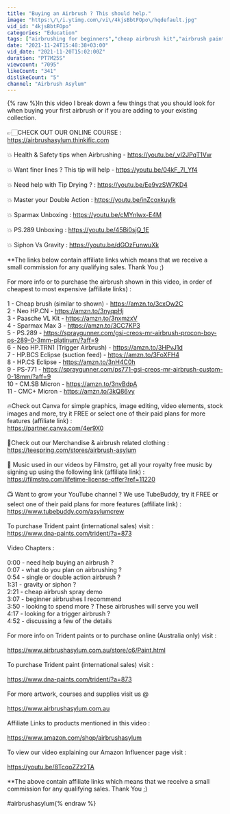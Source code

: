 ```yaml
---
title: "Buying an Airbrush ? This should help."
image: "https:\/\/i.ytimg.com\/vi\/4kjsBbtFOpo\/hqdefault.jpg"
vid_id: "4kjsBbtFOpo"
categories: "Education"
tags: ["airbrushing for beginners","cheap airbrush kit","airbrush painting"]
date: "2021-11-24T15:48:38+03:00"
vid_date: "2021-11-20T15:02:00Z"
duration: "PT7M25S"
viewcount: "7095"
likeCount: "341"
dislikeCount: "5"
channel: "Airbrush Asylum"
---
```

{% raw %}In this video I break down a few things that you should look for when buying your first airbrush or if you are adding to your existing collection.<br /><br />👉🏻CHECK OUT OUR ONLINE COURSE :<br /><a rel="nofollow" target="blank" href="https://airbrushasylum.thinkific.com">https://airbrushasylum.thinkific.com</a><br /><br />💥 Health &amp; Safety tips when Airbrushing - <a rel="nofollow" target="blank" href="https://youtu.be/_vI2JPqT1Vw">https://youtu.be/_vI2JPqT1Vw</a><br /><br />💥 Want finer lines ? This tip will help - <a rel="nofollow" target="blank" href="https://youtu.be/04kF_7l_Yf4">https://youtu.be/04kF_7l_Yf4</a><br /><br />💥 Need help with Tip Drying ? : <a rel="nofollow" target="blank" href="https://youtu.be/Ee9vzSW7KD4">https://youtu.be/Ee9vzSW7KD4</a><br /><br />💥  Master your Double Action : <a rel="nofollow" target="blank" href="https://youtu.be/inZcoxkuylk">https://youtu.be/inZcoxkuylk</a><br /><br />💥 Sparmax Unboxing : <a rel="nofollow" target="blank" href="https://youtu.be/cMYnlwx-E4M">https://youtu.be/cMYnlwx-E4M</a><br /><br />💥 PS.289 Unboxing : <a rel="nofollow" target="blank" href="https://youtu.be/45Bi0sjQ_1E">https://youtu.be/45Bi0sjQ_1E</a><br /><br />💥 Siphon Vs Gravity : <a rel="nofollow" target="blank" href="https://youtu.be/dGOzFunwuXk">https://youtu.be/dGOzFunwuXk</a><br /><br />**The links below contain affiliate links which means that we receive a small commission for any qualifying sales. Thank You ;)<br /><br />For more info or to purchase the airbrush shown in this video, in order of cheapest to most expensive (affiliate links)  :<br /><br />1 - Cheap brush (similar to shown) - <a rel="nofollow" target="blank" href="https://amzn.to/3cxOw2C">https://amzn.to/3cxOw2C</a><br />2 - Neo HP.CN - <a rel="nofollow" target="blank" href="https://amzn.to/3nyqpHj">https://amzn.to/3nyqpHj</a><br />3 - Paasche VL Kit - <a rel="nofollow" target="blank" href="https://amzn.to/3nxmzxV">https://amzn.to/3nxmzxV</a><br />4 - Sparmax Max 3 - <a rel="nofollow" target="blank" href="https://amzn.to/3CC7KP3">https://amzn.to/3CC7KP3</a><br />5 - PS.289 - <a rel="nofollow" target="blank" href="https://spraygunner.com/gsi-creos-mr-airbrush-procon-boy-ps-289-0-3mm-platinum/?aff=9">https://spraygunner.com/gsi-creos-mr-airbrush-procon-boy-ps-289-0-3mm-platinum/?aff=9</a><br />6 - Neo HP.TRN1 (Trigger Airbrush) - <a rel="nofollow" target="blank" href="https://amzn.to/3HPvJ1d">https://amzn.to/3HPvJ1d</a><br />7 - HP.BCS Eclipse (suction feed) - <a rel="nofollow" target="blank" href="https://amzn.to/3FoXFH4">https://amzn.to/3FoXFH4</a><br />8 - HP.CS Eclipse - <a rel="nofollow" target="blank" href="https://amzn.to/3nH4C0h">https://amzn.to/3nH4C0h</a><br />9 - PS-771 - <a rel="nofollow" target="blank" href="https://spraygunner.com/ps771-gsi-creos-mr-airbrush-custom-0-18mm/?aff=9">https://spraygunner.com/ps771-gsi-creos-mr-airbrush-custom-0-18mm/?aff=9</a><br />10 - CM.SB Micron - <a rel="nofollow" target="blank" href="https://amzn.to/3nvBdpA">https://amzn.to/3nvBdpA</a><br />11 - CMC+ Micron - <a rel="nofollow" target="blank" href="https://amzn.to/3kQ86vy">https://amzn.to/3kQ86vy</a><br /><br />🔥Check out Canva for simple graphics, image editing, video elements, stock images and more, try it FREE or select one of their paid plans for more features (affiliate link) :<br /><a rel="nofollow" target="blank" href="https://partner.canva.com/4er9X0">https://partner.canva.com/4er9X0</a><br /><br />👕Check out our Merchandise &amp; airbrush related clothing :<br /><a rel="nofollow" target="blank" href="https://teespring.com/stores/airbrush-asylum">https://teespring.com/stores/airbrush-asylum</a><br /><br />🎵 Music used in our videos by Filmstro, get all your royalty free music by signing up using the following link (affiliate link) :<br /><a rel="nofollow" target="blank" href="https://filmstro.com/lifetime-license-offer?ref=11220">https://filmstro.com/lifetime-license-offer?ref=11220</a><br /><br />📺 Want to grow your YouTube channel ? We use TubeBuddy, try it FREE or select one of their paid plans for more features (affiliate link) :<br /><a rel="nofollow" target="blank" href="https://www.tubebuddy.com/asylumcrew">https://www.tubebuddy.com/asylumcrew</a><br /><br />To purchase Trident paint (international sales) visit :<br /><a rel="nofollow" target="blank" href="https://www.dna-paints.com/trident/?a=873">https://www.dna-paints.com/trident/?a=873</a><br /><br />Video Chapters :<br /><br />0:00 - need help buying an airbrush ?<br />0:07 - what do you plan on airbrushing ?<br />0:54 - single or double action airbrush ?<br />1:31 - gravity or siphon ?<br />2:21 - cheap airbrush spray demo<br />3:07 - beginner airbrushes I recommend <br />3:50 - looking to spend more ? These airbrushes will serve you well <br />4:17 - looking for a trigger airbrush ?<br />4:52 - discussing a few of the details<br /><br />For more info on Trident paints or to purchase online (Australia only) visit :<br /><br /><a rel="nofollow" target="blank" href="https://www.airbrushasylum.com.au/store/c6/Paint.html">https://www.airbrushasylum.com.au/store/c6/Paint.html</a><br /><br />To purchase Trident paint (international sales) visit :<br /><br /><a rel="nofollow" target="blank" href="https://www.dna-paints.com/trident/?a=873">https://www.dna-paints.com/trident/?a=873</a><br /><br />For more artwork, courses and supplies visit us @<br /><br /><a rel="nofollow" target="blank" href="https://www.airbrushasylum.com.au">https://www.airbrushasylum.com.au</a> <br /><br />Affiliate Links to products mentioned in this video :<br /><br /><a rel="nofollow" target="blank" href="https://www.amazon.com/shop/airbrushasylum">https://www.amazon.com/shop/airbrushasylum</a> <br /><br />To view our video explaining our Amazon Influencer page visit :<br /><br /><a rel="nofollow" target="blank" href="https://youtu.be/8TcqoZZz2TA">https://youtu.be/8TcqoZZz2TA</a><br /><br />**The above contain affiliate links which means that we receive a small commission for any qualifying sales. Thank You ;)<br /><br />#airbrushasylum{% endraw %}
